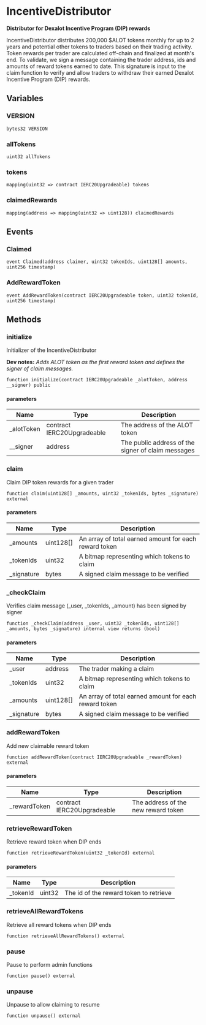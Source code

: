 # IncentiveDistributor

**Distributor for Dexalot Incentive Program (DIP) rewards**

IncentiveDistributor distributes 200,000 $ALOT tokens monthly for up to 2 years and
potential other tokens to traders based on their trading activity. Token rewards per
trader are calculated off-chain and finalized at month&#x27;s end. To validate, we sign a
message containing the trader address, ids and amounts of reward tokens earned to date.
This signature is input to the claim function to verify and allow traders to withdraw
their earned Dexalot Incentive Program (DIP) rewards.



## Variables

### VERSION

```solidity
bytes32 VERSION
```
### allTokens

```solidity
uint32 allTokens
```
### tokens

```solidity
mapping(uint32 => contract IERC20Upgradeable) tokens
```
### claimedRewards

```solidity
mapping(address => mapping(uint32 => uint128)) claimedRewards
```

## Events

### Claimed



```solidity
event Claimed(address claimer, uint32 tokenIds, uint128[] amounts, uint256 timestamp)
```
### AddRewardToken



```solidity
event AddRewardToken(contract IERC20Upgradeable token, uint32 tokenId, uint256 timestamp)
```

## Methods

### initialize

Initializer of the IncentiveDistributor

**Dev notes:** _Adds ALOT token as the first reward token and defines the signer of claim messages._

```solidity
function initialize(contract IERC20Upgradeable _alotToken, address __signer) public
```

#### parameters

| Name | Type | Description |
| ---- | ---- | ----------- |
| _alotToken | contract IERC20Upgradeable | The address of the ALOT token |
| __signer | address | The public address of the signer of claim messages |


### claim

Claim DIP token rewards for a given trader


```solidity
function claim(uint128[] _amounts, uint32 _tokenIds, bytes _signature) external
```

#### parameters

| Name | Type | Description |
| ---- | ---- | ----------- |
| _amounts | uint128[] | An array of total earned amount for each reward token |
| _tokenIds | uint32 | A bitmap representing which tokens to claim |
| _signature | bytes | A signed claim message to be verified |


### _checkClaim

Verifies claim message (_user, _tokenIds, _amount) has been signed by signer


```solidity
function _checkClaim(address _user, uint32 _tokenIds, uint128[] _amounts, bytes _signature) internal view returns (bool)
```

#### parameters

| Name | Type | Description |
| ---- | ---- | ----------- |
| _user | address | The trader making a claim |
| _tokenIds | uint32 | A bitmap representing which tokens to claim |
| _amounts | uint128[] | An array of total earned amount for each reward token |
| _signature | bytes | A signed claim message to be verified |


### addRewardToken

Add new claimable reward token


```solidity
function addRewardToken(contract IERC20Upgradeable _rewardToken) external
```

#### parameters

| Name | Type | Description |
| ---- | ---- | ----------- |
| _rewardToken | contract IERC20Upgradeable | The address of the new reward token |


### retrieveRewardToken

Retrieve reward token when DIP ends


```solidity
function retrieveRewardToken(uint32 _tokenId) external
```

#### parameters

| Name | Type | Description |
| ---- | ---- | ----------- |
| _tokenId | uint32 | The id of the reward token to retrieve |


### retrieveAllRewardTokens

Retrieve all reward tokens when DIP ends


```solidity
function retrieveAllRewardTokens() external
```


### pause

Pause to perform admin functions


```solidity
function pause() external
```


### unpause

Unpause to allow claiming to resume


```solidity
function unpause() external
```



